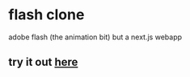 # flash clone
adobe flash (the animation bit) but a next.js webapp

## try it out [here](https://flash-clone-3.vercel.app/)
